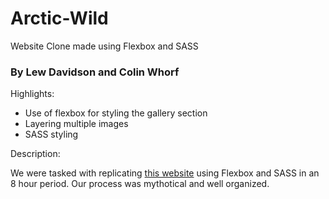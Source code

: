# Arctic-Wild
Website Clone made using Flexbox and SASS
### By Lew Davidson and Colin Whorf

Highlights:
* Use of flexbox for styling the gallery section 
* Layering multiple images 
* SASS styling 

Description:

We were tasked with replicating [this website](https://arcticwild.com/) using Flexbox and SASS in an 8 hour period. Our process was mythotical and well organized.
